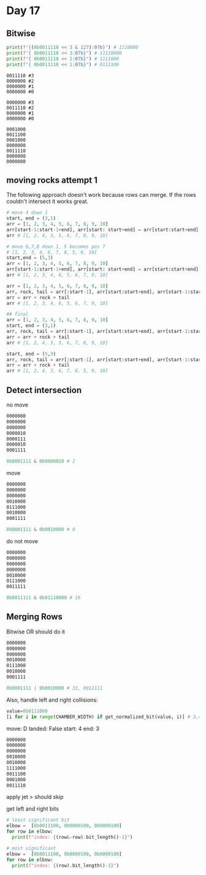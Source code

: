 # Day 17

## Bitwise

```python
print(f"{(0b0011110 << 3 & 127):07b}") # 1110000
print(f"{ 0b0011110 << 3:07b}") # 11110000
print(f"{ 0b0011110 << 2:07b}") # 1111000
print(f"{ 0b0011110 << 1:07b}") # 0111100
```

```text
0011110 #3
0000000 #2
0000000 #1
0000000 #0
```

```text
0000000 #3
0011110 #2
0000000 #1
0000000 #0

0001000
0011100
0001000
0000000
0011110
0000000
0000000
```

## moving rocks attempt 1

The following approach doesn't work because rows can merge. If the rows couldn't intersect it works great.

```python
# move 4 down 1
start, end = (3,1)
arr = [1, 2, 3, 4, 5, 6, 7, 8, 9, 10]
arr[start-1:start-1+end], arr[start: start+end] = arr[start:start+end],arr[start-1:start-1+end]
arr # [1, 2, 4, 3, 5, 6, 7, 8, 9, 10]

# move 6,7,8 down 1, 5 becomes pos 7
# [1, 2, 3, 4, 6, 7, 8, 5, 9, 10]
start,end = (5,3)
arr = [1, 2, 3, 4, 5, 6, 7, 8, 9, 10]
arr[start-1:start-1+end], arr[start: start+end] = arr[start:start+end],arr[start-1:start-1+end]
arr # [1, 2, 3, 4, 6, 5, 6, 7, 9, 10]

arr = [1, 2, 3, 4, 5, 6, 7, 8, 9, 10]
arr, rock, tail = arr[:start-1], arr[start:start+end], arr[start-1:start] + arr[start+end:]
arr = arr + rock + tail
arr # [1, 2, 3, 4, 6, 5, 6, 7, 9, 10]

## final
arr = [1, 2, 3, 4, 5, 6, 7, 8, 9, 10]
start, end = (3,1)
arr, rock, tail = arr[:start-1], arr[start:start+end], arr[start-1:start] + arr[start+end:]
arr = arr + rock + tail
arr # [1, 2, 4, 3, 5, 6, 7, 8, 9, 10]

start, end = (5,3)
arr, rock, tail = arr[:start-1], arr[start:start+end], arr[start-1:start] + arr[start+end:]
arr = arr + rock + tail
arr # [1, 2, 4, 3, 6, 7, 8, 5, 9, 10]
```

## Detect intersection

no move

```bash
0000000
0000000
0000000
0000010
0000111
0000010
0001111
```

```python
0b0001111 & 0b0000010 # 2
```

move

```bash
0000000
0000000
0000000
0010000
0111000
0010000
0001111
```

```python
0b0001111 & 0b0010000 # 0
```

do not move

```bash
0000000
0000000
0000000
0000000
0010000
0111000
0011111
```

```python
0b0011111 & 0b01110000 # 16
```

## Merging Rows

Bitwise OR should do it

```bash
0000000
0000000
0000000
0010000
0111000
0010000
0001111
```

```python
0b0001111 | 0b0010000 # 31, 0011111
```

Also, handle left and right collisions:

```python
value=0b0111000
[i for i in range(CHAMBER_WIDTH) if get_normalized_bit(value, i)] # 3,4,5
```

move: D landed: False start: 4 end: 3

```bash
0000000
0000000
0000000
0010000
0010000
1111000
0011100
0001000
0011110
```

apply jet > should skip

get left and right bits

```python
# least significant bit
elbow =  [0b0011100, 0b0000100, 0b0000100]
for row in elbow:
  print(f"index: {(row&-row).bit_length()-1}")

# most significant
elbow =  [0b0011100, 0b0000100, 0b0000100]
for row in elbow:
  print(f"index: {(row).bit_length()-1}")
```
